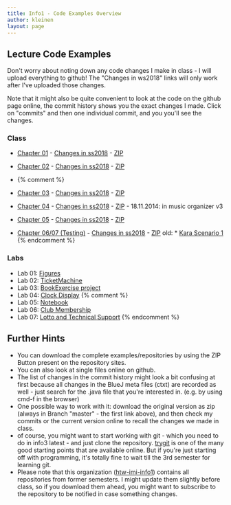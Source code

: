 ```yaml
---
title: Info1 - Code Examples Overview
author: kleinen
layout: page
---
```


## Lecture Code Examples

Don't worry about noting down any code changes I make in class - I will upload everything to github!
The "Changes in ws2018" links will only work after I've uploaded those changes.

Note that it might also be quite convenient to look at the code on the github page online,
the commit history shows you the exact changes I made. Click on "commits" and then one
individual commit, and you you'll see the changes.

### Class

* [Chapter 01](https://github.com/htw-imi-info1/chapter01) - [Changes in ss2018](https://github.com/htw-imi-info1/chapter01/tree/ss2018) - [ZIP](https://github.com/htw-imi-info1/chapter01/archive/ss2018.zip)
* [Chapter 02](https://github.com/htw-imi-info1/chapter02) - [Changes in ss2018](https://github.com/htw-imi-info1/chapter02/tree/ss2018) - [ZIP](https://github.com/htw-imi-info1/chapter02/archive/ss2018.zip)

* {% comment %}
* [Chapter 03](https://github.com/htw-imi-info1/chapter03) - [Changes in ss2018](https://github.com/htw-imi-info1/chapter03/tree/ss2018) - [ZIP](https://github.com/htw-imi-info1/chapter03/archive/ss2018.zip)
* [Chapter 04](https://github.com/htw-imi-info1/chapter04) - [Changes in ss2018](https://github.com/htw-imi-info1/chapter04/tree/ss2018) - [ZIP](https://github.com/htw-imi-info1/chapter04/archive/ss2018.zip) - 18.11.2014: in music organizer v3
* [Chapter 05](https://github.com/htw-imi-info1/chapter05) - [Changes in ss2018](https://github.com/htw-imi-info1/chapter05/tree/ss2018) - [ZIP](https://github.com/htw-imi-info1/chapter05/archive/ss2018.zip)

* [Chapter 06/07 (Testing)](https://github.com/htw-imi-info1/chapter07_testing) - [Changes in ss2018](https://github.com/htw-imi-info1/chapter07_testing/tree/ss2018) - [ZIP](https://github.com/htw-imi-info1/chapter07_testing/archive/ss2018.zip)
old: * [Kara Scenario 1](https://github.com/htw-imi-info1/kara-scenario1)
{% endcomment %}

### Labs

* Lab 01: [Figures](https://github.com/htw-imi-info1/exercise01)
* Lab 02: [TicketMachine](https://github.com/htw-imi-info1/exercise02)
* Lab 03: [BookExercise project](https://github.com/htw-imi-info1/exercise03)
* Lab 04: [Clock Display](https://github.com/htw-imi-info1/exercise04)
{% comment %}
* Lab 05: [Notebook](https://github.com/htw-imi-info1/exercise05)
* Lab 06: [Club Membership](https://github.com/htw-imi-info1/exercise06)
* Lab 07: [Lotto and Technical Support](https://github.com/htw-imi-info1/exercise07)
{% endcomment %}


## Further Hints
* You can download the complete examples/repositories by using the ZIP Button present on the repository sites.
* You can also look at single files online on github.
* The list of changes in the commit history might look a bit confusing at first because all changes in the BlueJ meta files (ctxt) are recorded as well - just search for the .java file that you're interested in. (e.g. by using cmd-f in the browser)
* One possible way to work with it: download the original version as zip (always in Branch "master" - the first link above), and then check my commits or the current version online to recall the changes we made in class.
* of course, you might want to start working with git - which you need to do in info3 latest - and just clone the repository. [trygit](https://try.github.io/levels/1/challenges/1) is one of the many good starting points that are available online.
But if you're just starting off with programming, it's totally fine to wait till the 3rd semester for learning git.
* Please note that this organization ([htw-imi-info1](https://github.com/htw-imi-info1)) contains all repositories from former semesters. I might update them slightly before class, so if you download them ahead, you might want to subscribe to the repository to be notified in case something changes.

